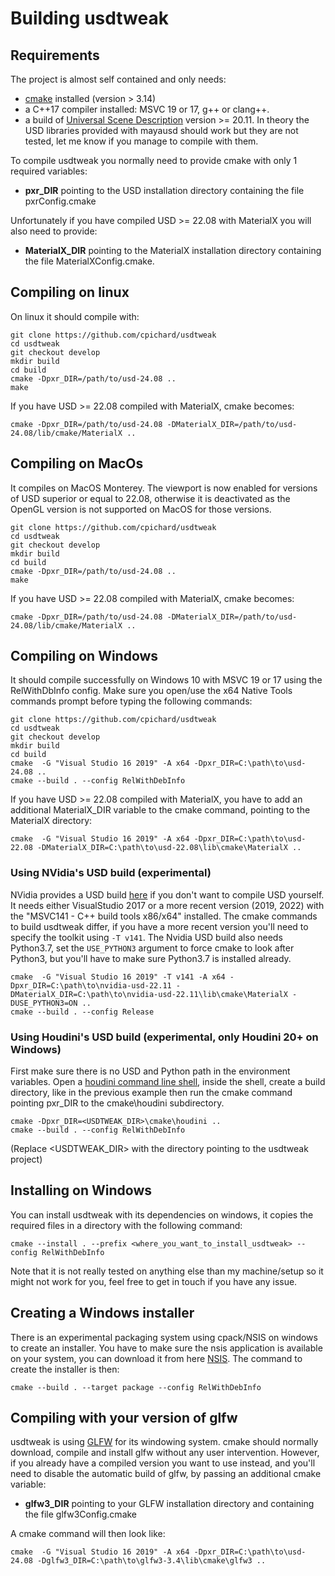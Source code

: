 # Building usdtweak

## Requirements

The project is almost self contained and only needs:

- [cmake](https://cmake.org/) installed (version > 3.14)
- a C++17 compiler installed: MSVC 19 or 17, g++ or clang++.
- a build of [Universal Scene Description](https://github.com/PixarAnimationStudios/USD/releases/tag/v24.08) version >= 20.11. In theory the USD libraries provided with mayausd should work but they are not tested, let me know if you manage to compile with them.

To compile usdtweak you normally need to provide cmake with only 1 required variables:

- __pxr_DIR__ pointing to the USD installation directory containing the file pxrConfig.cmake

Unfortunately if you have compiled USD >= 22.08 with MaterialX you will also need to provide:

- __MaterialX_DIR__ pointing to the MaterialX installation directory containing the file MaterialXConfig.cmake.


## Compiling on linux

On linux it should compile with:

    git clone https://github.com/cpichard/usdtweak
    cd usdtweak
    git checkout develop
    mkdir build
    cd build
    cmake -Dpxr_DIR=/path/to/usd-24.08 ..
    make

If you have USD >= 22.08 compiled with MaterialX, cmake becomes:

    cmake -Dpxr_DIR=/path/to/usd-24.08 -DMaterialX_DIR=/path/to/usd-24.08/lib/cmake/MaterialX ..


## Compiling on MacOs

It compiles on MacOS Monterey. The viewport is now enabled for versions of USD superior or equal to 22.08, otherwise it is deactivated as the OpenGL version is not supported on MacOS for those versions.

    git clone https://github.com/cpichard/usdtweak
    cd usdtweak
    git checkout develop
    mkdir build
    cd build
    cmake -Dpxr_DIR=/path/to/usd-24.08 ..
    make

If you have USD >= 22.08 compiled with MaterialX, cmake becomes:

    cmake -Dpxr_DIR=/path/to/usd-24.08 -DMaterialX_DIR=/path/to/usd-24.08/lib/cmake/MaterialX ..

## Compiling on Windows

It should compile successfully on Windows 10 with MSVC 19 or 17 using the RelWithDbInfo config. Make sure you open/use the x64 Native Tools commands prompt before typing the following commands:

    git clone https://github.com/cpichard/usdtweak
    cd usdtweak
    git checkout develop
    mkdir build
    cd build
    cmake  -G "Visual Studio 16 2019" -A x64 -Dpxr_DIR=C:\path\to\usd-24.08 ..
    cmake --build . --config RelWithDebInfo

If you have USD >= 22.08 compiled with MaterialX, you have to add an additional MaterialX_DIR variable to the cmake command, pointing to the MaterialX directory:

    cmake  -G "Visual Studio 16 2019" -A x64 -Dpxr_DIR=C:\path\to\usd-22.08 -DMaterialX_DIR=C:\path\to\usd-22.08\lib\cmake\MaterialX ..

### Using NVidia's USD build (experimental)

NVidia provides a USD build [here](https://developer.nvidia.com/usd) if you don't want to compile USD yourself. It needs either VisualStudio 2017 or a more recent version (2019, 2022) with the "MSVC141 - C++ build tools x86/x64" installed. The cmake commands to build usdtweak differ, if you have a more recent version you'll need to specify the toolkit using `-T v141`. The Nvidia USD build also needs Python3.7, set the `USE_PYTHON3` argument to force cmake to look after Python3, but you'll have to make sure Python3.7 is installed already.

    cmake  -G "Visual Studio 16 2019" -T v141 -A x64 -Dpxr_DIR=C:\path\to\nvidia-usd-22.11 -DMaterialX_DIR=C:\path\to\nvidia-usd-22.11\lib\cmake\MaterialX -DUSE_PYTHON3=ON ..
    cmake --build . --config Release

### Using Houdini's USD build (experimental, only Houdini 20+ on Windows)

First make sure there is no USD and Python path in the environment variables. Open a [houdini command line shell](https://www.sidefx.com/faq/question/how-do-i-set-up-the-houdini-environment-for-command-line-tools/), inside the shell, create a build directory, like in the previous example then run the cmake command pointing pxr_DIR to the cmake\houdini subdirectory. 

    cmake -Dpxr_DIR=<USDTWEAK_DIR>\cmake\houdini ..
    cmake --build . --config RelWithDebInfo

(Replace <USDTWEAK_DIR> with the directory pointing to the usdtweak project)

## Installing on Windows

You can install usdtweak with its dependencies on windows, it copies the required files in a directory with the following command:

    cmake --install . --prefix <where_you_want_to_install_usdtweak> --config RelWithDebInfo

 Note that it is not really tested on anything else than my machine/setup so it might not work for you, feel free to get in touch if you have any issue.

## Creating a Windows installer

There is an experimental packaging system using cpack/NSIS on windows to create an installer. You have to make sure the nsis application is available on your system, you can download it from here [NSIS](https://nsis.sourceforge.io/Download). The command to create the installer is then:

    cmake --build . --target package --config RelWithDebInfo

## Compiling with your version of glfw

usdtweak is using [GLFW](https://www.glfw.org/) for its windowing system. cmake should normally download, compile and install glfw without any user intervention. However, if you already have a compiled version you want to use instead, and you'll need to disable the automatic build of glfw, by passing an additional cmake variable:

- __glfw3_DIR__  pointing to your GLFW installation directory and containing the file glfw3Config.cmake

A cmake command will then look like:

    cmake  -G "Visual Studio 16 2019" -A x64 -Dpxr_DIR=C:\path\to\usd-24.08 -Dglfw3_DIR=C:\path\to\glfw3-3.4\lib\cmake\glfw3 ..


